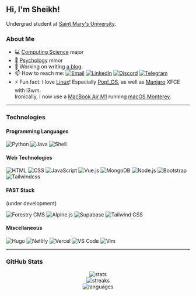 ## Hi, I'm Sheikh!

Undergrad student at [Saint Mary's University](https://www.smu.ca/).

### About Me

-   💻 [Computing Science](https://www.smu.ca/academics/computing-science-program.html) major
-   🧠 [Psychology](https://www.smu.ca/academics/psychology-program.html) minor
-   🔭 Working on writing [a blog](https://cybar.dev "cybar.dev").
-   📫 How to reach me: [![Email](https://img.shields.io/badge/-Email-grey?style=flat&logo=mail.ru)](mailto:sheikh@cybar.dev "sheikh@cybar.dev") [![LinkedIn](https://img.shields.io/badge/-LinkedIn-grey?style=flat&logo=linkedin)](https://linkedin.com/in/cybardev) [![Discord](https://img.shields.io/badge/-Discord-grey?style=flat&logo=discord&logoColor=white)](https://discord.com/users/316478839146676224) [![Telegram](https://img.shields.io/badge/-Telegram-grey?style=flat&logo=minutemailer&logoColor=white)](https://t.me/cybardev)
-   ⚡ Fun fact: I love [Linux](https://en.wikipedia.org/wiki/Linux/)! Especially [Pop!\_OS](https://pop.system76.com/), as well as [Manjaro](https://manjaro.org/) XFCE with i3wm.<br />Ironically, I now use a [MacBook Air M1](https://www.apple.com/ca/macbook-air/) running [macOS Monterey](https://www.apple.com/ca/macos/monterey/).

---

### Technologies

#### Programming Languages

![Python](https://img.shields.io/badge/-Python-grey?style=for-the-badge&logo=python&logoColor=white)
![Java](https://img.shields.io/badge/-Java-grey?style=for-the-badge&logo=java&logoColor=white)
![Shell](https://img.shields.io/badge/-Shell-grey?style=for-the-badge&logo=gnubash&logoColor=white)

#### Web Technologies

![HTML](https://img.shields.io/badge/-HTML-grey?style=for-the-badge&logo=HTML5)
![CSS](https://img.shields.io/badge/-CSS3-grey?style=for-the-badge&logo=CSS3&logoColor=cornflowerblue)
![JavaScript](https://img.shields.io/badge/-JS-grey?style=for-the-badge&logo=JavaScript)
![Vue.js](https://img.shields.io/badge/-Vue.js-grey?style=for-the-badge&logo=vue.js)
![MongoDB](https://img.shields.io/badge/-MongoDB-grey?style=for-the-badge&logo=MongoDB)
![Node.js](https://img.shields.io/badge/-Node.js-grey?style=for-the-badge&logo=node.js)
![Bootstrap](https://img.shields.io/badge/-Bootstrap-grey?style=for-the-badge&logo=Bootstrap)
![Tailwindcss](https://img.shields.io/badge/-Tailwind-grey?style=for-the-badge&logo=Tailwindcss)

#### FAST Stack

(under development)

![Forestry CMS](https://img.shields.io/badge/-Forestry%20CMS-grey?style=for-the-badge&logo=forestry)
![Alpine.js](https://img.shields.io/badge/-Alpine.js-grey?style=for-the-badge&logo=alpine.js)
![Supabase](https://img.shields.io/badge/-Supabase-grey?style=for-the-badge&logo=supabase)
![Tailwind CSS](https://img.shields.io/badge/-Tailwind%20CSS-grey?style=for-the-badge&logo=tailwindcss)

#### Miscellaneous

![Hugo](https://img.shields.io/badge/-Hugo-grey?style=for-the-badge&logo=hugo&logoColor=white)
![Netlify](https://img.shields.io/badge/-Netlify-grey?style=for-the-badge&logo=netlify&logoColor=white)
![Vercel](https://img.shields.io/badge/-Vercel-grey?style=for-the-badge&logo=vercel)
![VS Code](https://img.shields.io/badge/-VS%20Code-grey?style=for-the-badge&logo=visualstudiocode)
![Vim](https://img.shields.io/badge/-Vim-grey?style=for-the-badge&logo=vim)

---

### GitHub Stats

<div align="center">
  <img src="https://gitstatus.cybar.dev/api?username=cybardev&hide_border=true&theme=dark&show_icons=true&count_private=true&icon_color=ff86dd&bg_color=000" alt="stats" />
  <br />
  <img src="https://github-readme-streak-stats.herokuapp.com?user=cybardev&theme=highcontrast&hide_border=true&stroke=000&ring=ff86dd&fire=fff&currStreakLabel=fff&date_format=j%20M%5B%20Y%5D" alt="streaks">
  <br />
  <img src="https://gitstatus.cybar.dev/api/top-langs/?username=cybardev&layout=compact&hide_border=true&langs_count=8&theme=dark&bg_color=000" alt="languages" />
</div>
